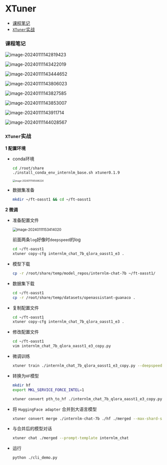 # XTuner

- [课程笔记](#课程笔记)
- [`XTuner`实战](#XTuner实战)

### 课程笔记

![image-20240111142819423](README.assets/image-20240111142819423.png)

![image-20240111143422019](README.assets/image-20240111143422019.png)

![image-20240111143444652](README.assets/image-20240111143444652.png)

![image-20240111143806023](README.assets/image-20240111143806023.png)

![image-20240111143827585](README.assets/image-20240111143827585.png)

![image-20240111143853007](README.assets/image-20240111143853007.png)

![image-20240111143911714](README.assets/image-20240111143911714.png)

![image-20240111144028567](README.assets/image-20240111144028567.png)





### `XTuner`实战

**1 配置环境**

- conda环境

  ```bash
  cd /root/share
  ./install_conda_env_internlm_base.sh xtuner0.1.9
  ```

  <img src="../work/README.assets/image-20240111145446224.png" alt="image-20240111145446224" style="zoom:50%;" />

- 数据集准备

  ```bash
  mkdir ~/ft-oasst1 && cd ~/ft-oasst1
  ```

**2 微调**

- 准备配置文件

  <img src="../work/README.assets/image-20240111153414020.png" alt="image-20240111153414020" style="zoom:80%;" />

  前面两条`log`好像时`deepspeed`的log

  ```bash
  cd ~/ft-oasst1
  xtuner copy-cfg internlm_chat_7b_qlora_oasst1_e3 .
  ```

- 模型下载

  ```bash
  cp -r /root/share/temp/model_repos/internlm-chat-7b ~/ft-oasst1/
  ```

- 数据集下载

  ```bash
  cd ~/ft-oasst1
  cp -r /root/share/temp/datasets/openassistant-guanaco .
  ```

- 复制配置文件

  ```bash
  cd ~/ft-oasst1
  xtuner copy-cfg internlm_chat_7b_qlora_oasst1_e3 .
  ```

- 修改配置文件

  ```bash
  cd ~/ft-oasst1
  vim internlm_chat_7b_qlora_oasst1_e3_copy.py
  ```

- 微调训练

  ```bash
  xtuner train ./internlm_chat_7b_qlora_oasst1_e3_copy.py --deepspeed deepspeed_zero2
  ```

- 转换为`HF`模型

  ```bash
  mkdir hf
  export MKL_SERVICE_FORCE_INTEL=1
  
  xtuner convert pth_to_hf ./internlm_chat_7b_qlora_oasst1_e3_copy.py ./work_dirs/internlm_chat_7b_qlora_oasst1_e3_copy/epoch_1.pth ./hf
  ```

- 将 `HuggingFace adapter` 合并到大语言模型

  ```bash
  xtuner convert merge ./internlm-chat-7b ./hf ./merged --max-shard-size 2GB
  ```

- 与合并后的模型对话

  ```bash
  xtuner chat ./merged --prompt-template internlm_chat
  ```

- 运行

  ```bash
  python ./cli_demo.py
  ```

  



